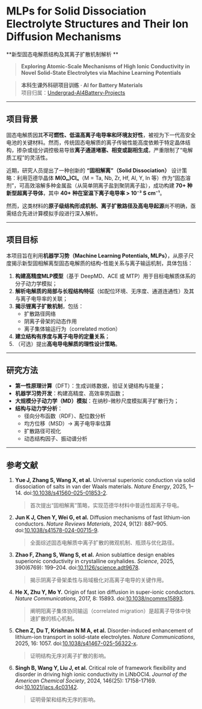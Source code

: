 # MLPs for Solid Dissociation Electrolyte Structures and Their Ion Diffusion Mechanisms 
**新型固态电解质结构及其离子扩散机制解析  **

>**Exploring Atomic-Scale Mechanisms of High Ionic Conductivity in Novel Solid-State Electrolytes via Machine Learning Potentials**

> **本科生课外科研项目训练 · AI for Battery Materials**  
> 项目归属：[Undergrad-AI4Battery-Projects](https://github.com/zhangdft/Undergrad-AI4Battery-Projects)

---

##  项目背景

固态电解质因其**不可燃性、低温高离子电导率和环境友好性**，被视为下一代高安全电池的关键材料。然而，传统固态电解质的离子传输性能高度依赖于特定晶体结构，掺杂或组分调控极易导致**离子通道堵塞、相变或副相生成**，严重限制了“电解质工程”的灵活性。

近期，研究人员提出了一种创新的 **“固相解离”（Solid Dissociation）** 设计策略：利用范德华晶体 **M(Oₘ)Clₙ**（M = Ta, Nb, Zr, Hf, Al, Y, In 等）作为“固态溶剂”，可高效溶解多种金属盐（从简单阴离子盐到聚阴离子盐），成功构建 **70+ 种新型超离子导体**，其中 **40+ 种在室温下离子电导率 > 10⁻³ S cm⁻¹**。

然而，这类材料的**原子级结构形成机制、离子扩散路径及高电导起源**尚不明确，亟需结合先进计算模拟手段进行深入解析。

---

##  项目目标

本项目旨在利用**机器学习势（Machine Learning Potentials, MLPs）**，从原子尺度揭示新型固相解离型固态电解质的结构-性能关系与离子输运机制，具体包括：

1. **构建高精度MLP模型**（基于 DeepMD、ACE 或 MTP）用于目标电解质体系的分子动力学模拟；
2. **解析电解质的局部与长程结构特征**（如配位环境、无序度、通道连通性）及其与离子电导率的关联；
3. **揭示锂离子扩散机制**，包括：
   - 扩散路径网络
   - 阴离子骨架的动态作用
   - 离子集体输运行为（correlated motion）
4. **建立结构有序度与离子电导的定量关系**；
5. （可选）提出**高电导电解质的理性设计策略**。

---

##  研究方法

- **第一性原理计算**（DFT）：生成训练数据，验证关键结构与能量；
- **机器学习势开发**：构建高精度、高效率势函数；
- **大规模分子动力学（MD）模拟**：在纳秒-微秒尺度模拟离子扩散行为；
- **结构与动力学分析**：
  - 径向分布函数（RDF）、配位数分析
  - 均方位移（MSD）→ 离子电导率估算
  - 扩散路径可视化
  - 动态结构因子、振动谱分析

---

##  参考文献

1. **Yue J, Zhang S, Wang X, et al.** Universal superionic conduction via solid dissociation of salts in van der Waals materials. *Nature Energy*, 2025, 1–14. doi:[10.1038/s41560-025-01853-2](https://doi.org/10.1038/s41560-025-01853-2).  
   > 首次提出“固相解离”策略，实现范德华材料中普适性超离子导电。

2. **Jun K J, Chen Y, Wei G, et al.** Diffusion mechanisms of fast lithium-ion conductors. *Nature Reviews Materials*, 2024, 9(12): 887–905. doi:[10.1038/s41578-024-00715-9](https://doi.org/10.1038/s41578-024-00715-9).  
   > 全面综述固态电解质中离子扩散的微观机制、瓶颈与优化路径。

3. **Zhao F, Zhang S, Wang S, et al.** Anion sublattice design enables superionic conductivity in crystalline oxyhalides. *Science*, 2025, 390(6769): 199–204. doi:[10.1126/science.adt9678](https://doi.org/10.1126/science.adt9678).  
   > 揭示阴离子骨架柔性与局域极化对高离子电导的关键作用。

4. **He X, Zhu Y, Mo Y.** Origin of fast ion diffusion in super-ionic conductors. *Nature Communications*, 2017, 8: 15893. doi:[10.1038/ncomms15893](https://doi.org/10.1038/ncomms15893).  
   > 阐明阳离子集体协同输运（correlated migration）是超离子导体中快速扩散的核心机制。

5. **Chen Z, Du T, Krishnan N M A, et al.** Disorder-induced enhancement of lithium-ion transport in solid-state electrolytes. *Nature Communications*, 2025, 16: 1057. doi:[10.1038/s41467-025-56322-x](https://doi.org/10.1038/s41467-025-56322-x).  
   > 证明结构无序对离子扩散的影响。

6. **Singh B, Wang Y, Liu J, et al.** Critical role of framework flexibility and disorder in driving high ionic conductivity in LiNbOCl4. *Journal of the American Chemical Society*, 2024, 146(25): 17158-17169. doi:[10.1021/jacs.4c03142](https://doi.org/10.1038/s41467-025-56322-x).  
   > 证明骨架和结构无序的影响。

